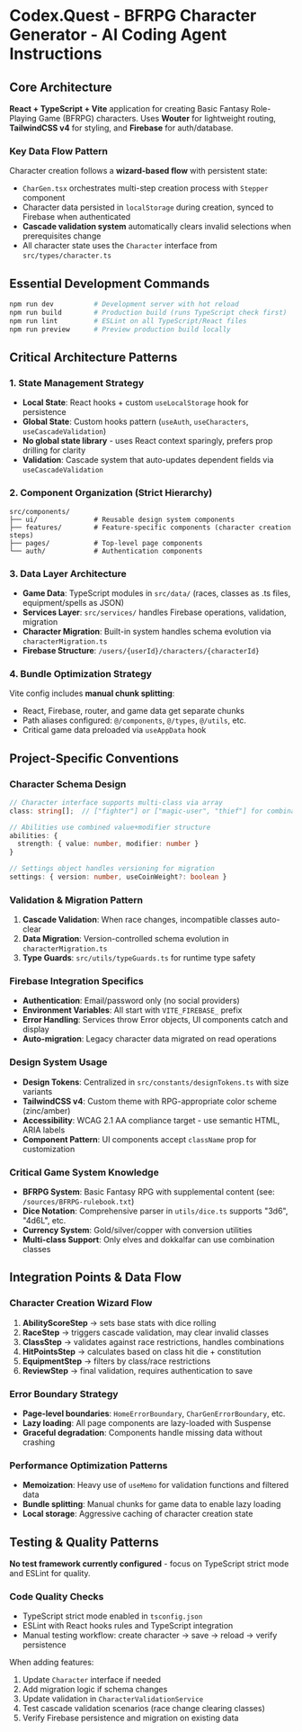 # Codex.Quest - BFRPG Character Generator - AI Coding Agent Instructions

## Core Architecture

**React + TypeScript + Vite** application for creating Basic Fantasy Role-Playing Game (BFRPG) characters. Uses **Wouter** for lightweight routing, **TailwindCSS v4** for styling, and **Firebase** for auth/database.

### Key Data Flow Pattern

Character creation follows a **wizard-based flow** with persistent state:

- `CharGen.tsx` orchestrates multi-step creation process with `Stepper` component
- Character data persisted in `localStorage` during creation, synced to Firebase when authenticated
- **Cascade validation system** automatically clears invalid selections when prerequisites change
- All character state uses the `Character` interface from `src/types/character.ts`

## Essential Development Commands

```bash
npm run dev          # Development server with hot reload
npm run build        # Production build (runs TypeScript check first)
npm run lint         # ESLint on all TypeScript/React files
npm run preview      # Preview production build locally
```

## Critical Architecture Patterns

### 1. State Management Strategy

- **Local State**: React hooks + custom `useLocalStorage` hook for persistence
- **Global State**: Custom hooks pattern (`useAuth`, `useCharacters`, `useCascadeValidation`)
- **No global state library** - uses React context sparingly, prefers prop drilling for clarity
- **Validation**: Cascade system that auto-updates dependent fields via `useCascadeValidation`

### 2. Component Organization (Strict Hierarchy)

```
src/components/
├── ui/              # Reusable design system components
├── features/        # Feature-specific components (character creation steps)
├── pages/           # Top-level page components
└── auth/            # Authentication components
```

### 3. Data Layer Architecture

- **Game Data**: TypeScript modules in `src/data/` (races, classes as .ts files, equipment/spells as JSON)
- **Services Layer**: `src/services/` handles Firebase operations, validation, migration
- **Character Migration**: Built-in system handles schema evolution via `characterMigration.ts`
- **Firebase Structure**: `/users/{userId}/characters/{characterId}`

### 4. Bundle Optimization Strategy

Vite config includes **manual chunk splitting**:

- React, Firebase, router, and game data get separate chunks
- Path aliases configured: `@/components`, `@/types`, `@/utils`, etc.
- Critical game data preloaded via `useAppData` hook

## Project-Specific Conventions

### Character Schema Design

```typescript
// Character interface supports multi-class via array
class: string[];  // ["fighter"] or ["magic-user", "thief"] for combinations

// Abilities use combined value+modifier structure
abilities: {
  strength: { value: number, modifier: number }
}

// Settings object handles versioning for migration
settings: { version: number, useCoinWeight?: boolean }
```

### Validation & Migration Pattern

1. **Cascade Validation**: When race changes, incompatible classes auto-clear
2. **Data Migration**: Version-controlled schema evolution in `characterMigration.ts`
3. **Type Guards**: `src/utils/typeGuards.ts` for runtime type safety

### Firebase Integration Specifics

- **Authentication**: Email/password only (no social providers)
- **Environment Variables**: All start with `VITE_FIREBASE_` prefix
- **Error Handling**: Services throw Error objects, UI components catch and display
- **Auto-migration**: Legacy character data migrated on read operations

### Design System Usage

- **Design Tokens**: Centralized in `src/constants/designTokens.ts` with size variants
- **TailwindCSS v4**: Custom theme with RPG-appropriate color scheme (zinc/amber)
- **Accessibility**: WCAG 2.1 AA compliance target - use semantic HTML, ARIA labels
- **Component Pattern**: UI components accept `className` prop for customization

### Critical Game System Knowledge

- **BFRPG System**: Basic Fantasy RPG with supplemental content (see: `/sources/BFRPG-rulebook.txt`)
- **Dice Notation**: Comprehensive parser in `utils/dice.ts` supports "3d6", "4d6L", etc.
- **Currency System**: Gold/silver/copper with conversion utilities
- **Multi-class Support**: Only elves and dokkalfar can use combination classes

## Integration Points & Data Flow

### Character Creation Wizard Flow

1. **AbilityScoreStep** → sets base stats with dice rolling
2. **RaceStep** → triggers cascade validation, may clear invalid classes
3. **ClassStep** → validates against race restrictions, handles combinations
4. **HitPointsStep** → calculates based on class hit die + constitution
5. **EquipmentStep** → filters by class/race restrictions
6. **ReviewStep** → final validation, requires authentication to save

### Error Boundary Strategy

- **Page-level boundaries**: `HomeErrorBoundary`, `CharGenErrorBoundary`, etc.
- **Lazy loading**: All page components are lazy-loaded with Suspense
- **Graceful degradation**: Components handle missing data without crashing

### Performance Optimization Patterns

- **Memoization**: Heavy use of `useMemo` for validation functions and filtered data
- **Bundle splitting**: Manual chunks for game data to enable lazy loading
- **Local storage**: Aggressive caching of character creation state

## Testing & Quality Patterns

**No test framework currently configured** - focus on TypeScript strict mode and ESLint for quality.

### Code Quality Checks

- TypeScript strict mode enabled in `tsconfig.json`
- ESLint with React hooks rules and TypeScript integration
- Manual testing workflow: create character → save → reload → verify persistence

When adding features:

1. Update `Character` interface if needed
2. Add migration logic if schema changes
3. Update validation in `CharacterValidationService`
4. Test cascade validation scenarios (race change clearing classes)
5. Verify Firebase persistence and migration on existing data
